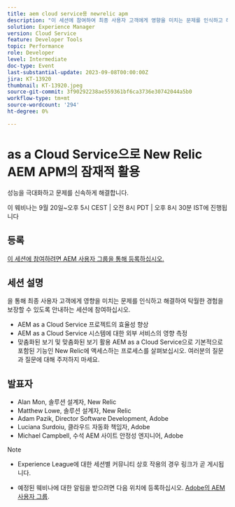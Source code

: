 ```yaml
---
title: aem cloud service용 newrelic apm
description: "이 세션에 참여하여 최종 사용자 고객에게 영향을 미치는 문제를 인식하고 해결하며, AEM as a Cloud Service 프로젝트의 효율성을 개선하고, AEM as a Cloud Service 시스템에 대한 외부 서비스의 영향력을 측정하고, 맞춤형 뷰를 최대한 활용하여 탁월한 경험을 제공하는 데 도움을 드립니다. AEMas a Cloud Service 에 기본적으로 포함된 기능인 New Relic에 액세스하는 프로세스에 대해 알아봅니다. 여러분의 질문과 질문에 주저하지 마세요."
solution: Experience Manager
version: Cloud Service
feature: Developer Tools
topic: Performance
role: Developer
level: Intermediate
doc-type: Event
last-substantial-update: 2023-09-08T00:00:00Z
jira: KT-13920
thumbnail: KT-13920.jpeg
source-git-commit: 3f90292238ae559361bf6ca3736e30742044a5b0
workflow-type: tm+mt
source-wordcount: '294'
ht-degree: 0%

---
```



# as a Cloud Service으로 New Relic AEM APM의 잠재적 활용

성능을 극대화하고 문제를 신속하게 해결합니다.

이 웨비나는 9월 20일~오후 5시 CEST \| 오전 8시 PDT \| 오후 8시 30분 IST에 진행됩니다

## 등록

[이 세션에 참여하려면 AEM 사용자 그룹을 통해 등록하십시오.](https://aem-augs.adobe.com/events/details/adobe-experience-manager-aem-learning-chapter-presents-harness-the-power-of-new-relic-apm-for-aem-as-a-cloud-service-boost-performance-amp-rapid-issue-fix/)

## 세션 설명

을 통해 최종 사용자 고객에게 영향을 미치는 문제를 인식하고 해결하여 탁월한 경험을 보장할 수 있도록 안내하는 세션에 참여하십시오.

* AEM as a Cloud Service 프로젝트의 효율성 향상
* AEM as a Cloud Service 시스템에 대한 외부 서비스의 영향 측정
* 맞춤화된 보기 및 맞춤화된 보기 활용 AEM as a Cloud Service으로 기본적으로 포함된 기능인 New Relic에 액세스하는 프로세스를 살펴보십시오. 여러분의 질문과 질문에 대해 주저하지 마세요.

## 발표자

* Alan Mon, 솔루션 설계자, New Relic
* Matthew Lowe, 솔루션 설계자, New Relic
* Adam Pazik, Director Software Development, Adobe
* Luciana Surdoiu, 클라우드 자동화 책임자, Adobe
* Michael Campbell, 수석 AEM 사이트 안정성 엔지니어, Adobe

>[!NOTE]
>
>* Experience League에 대한 세션별 커뮤니티 상호 작용의 경우 링크가 곧 게시됩니다.
>
>* 예정된 웨비나에 대한 알림을 받으려면 다음 위치에 등록하십시오. [Adobe의 AEM 사용자 그룹](https://aem-augs.adobe.com/).
